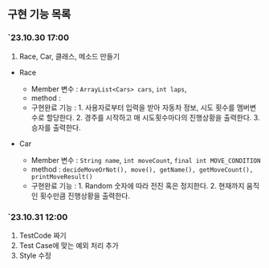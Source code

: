 ## 구현 기능 목록

### `23.10.30 17:00

1. Race, Car, 클래스, 메소드 만들기

- Race
    - Member 변수 : `ArrayList<Cars> cars`, `int laps`,
    - method :
    - 구현완료 기능 : 1. 사용자로부터 입력을 받아 자동차 정보, 시도 횟수를 멤버변수로 할당한다. 2. 경주를 시작하고 매 시도횟수마다의 진행상황을 출력한다. 3. 승자를 출력한다.

- Car
    - Member 변수 : `String name`, `int moveCount`, `final int MOVE_CONDITION`
    - method : `decideMoveOrNot(), move(), getName(), getMoveCount(), printMoveResult()`
    - 구현완료 기능 : 1. Random 숫자에 따라 전진 혹은 정지한다. 2. 현재까지 움직인 횟수만큼 진행상황을 출력한다.

### `23.10.31 12:00

1. TestCode 짜기
2. Test Case에 맞는 예외 처리 추가
3. Style 수정
